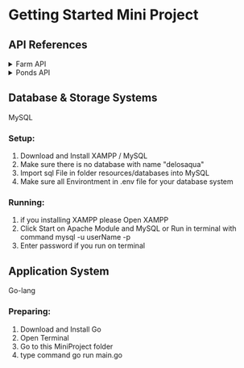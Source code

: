 # Getting Started Mini Project

## API References

<details>
  <summary>Farm API</summary>
  
  **Resource URL**: api/v1/farms

  **Resource Information**:
   1. Reponse Format: JSON
   2. Requires Authentication: No
   3. Rate Limited: No

  <details>
    <summary>GET Methods</summary>
    1. Without parameters.
      - Example URL Request: api/v1/farms
      - Example Response Success:

            {
                "Status": 200,
                "Message": "GetFarm_All",
                "Data": [
                    {
                        "ID": 1,
                        "Name": "Farm 1",
                        "Description": {
                            "String": "a",
                            "Valid": true
                        },
                        "Thumbnails": {
                            "String": "a",
                            "Valid": true
                        },
                        "Created_at": {
                            "String": "2022-06-11 15:41:41",
                            "Valid": true
                        },
                        "Updated_at": {
                            "String": "2022-06-08 15:44:45",
                            "Valid": true
                        },
                        "Deleted_at": {
                            "String": "",
                            "Valid": false
                        }
                        },
                        {
                        "ID": 2,
                        "Name": "Farm 2",
                        "Description": {
                            "String": "a",
                            "Valid": true
                        },
                        "Thumbnails": {
                            "String": "a",
                            "Valid": true
                        },
                        "Created_at": {
                            "String": "2022-06-11 15:41:41",
                            "Valid": true
                        },
                        "Updated_at": {
                            "String": "",
                            "Valid": false
                        },
                        "Deleted_at": {
                            "String": "",
                            "Valid": false
                        }
                    },
                    {
                        "ID": 3,
                        "Name": "test",
                        "Description": {
                            "String": "",
                            "Valid": true
                        },
                        "Thumbnails": {
                            "String": "test update",
                            "Valid": true
                        },
                        "Created_at": {
                            "String": "2022-06-12 11:34:52",
                            "Valid": true
                        },
                        "Updated_at": {
                            "String": "2022-06-12 04:48:45",
                            "Valid": true
                        },
                        "Deleted_at": {
                            "String": "",
                            "Valid": false
                        }
                    },
                    {
                        "ID": 5,
                        "Name": "test create from update",
                        "Description": {
                            "String": "",
                            "Valid": true
                        },
                        "Thumbnails": {
                            "String": "test create from update",
                            "Valid": true
                        },
                        "Created_at": {
                            "String": "2022-06-12 12:00:18",
                            "Valid": true
                        },
                        "Updated_at": {
                            "String": "",
                            "Valid": false
                        },
                        "Deleted_at": {
                            "String": "",
                            "Valid": false
                        }
                    }
                ]
            }

    2. With Parameters
      - Example URL Request: /api/v1/farms?id=2
      - Example Response Success:

            {
                "Status": 200,
                "Message": "GetFarm_ID",
                "Data": [
                    {
                        "ID": 2,
                        "Name": "Farm 2",
                        "Description": {
                            "String": "a",
                            "Valid": true
                        },
                        "Thumbnails": {
                            "String": "a",
                            "Valid": true
                        },
                        "Created_at": {
                            "String": "2022-06-11 15:41:41",
                            "Valid": true
                        },
                        "Updated_at": {
                            "String": "",
                            "Valid": false
                        },
                        "Deleted_at": {
                            "String": "",
                            "Valid": false
                        }
                    }
                ]
            }

  </details>
  
  <details>
   <summary>POST Methods</summary>
    - Example URL Request: /api/v1/farms
    - Example Body:

            {
                "Name":"Farm Name 2",
                "Description":"Description Farm Name 2",
                "Thumbnails":"Thumbnails Farm Name 2"
            }

    - Example Response Duplicate:

            {
                "Status": 500,
                "Message": "Error 1062: Duplicate entry 'test' for key 'name'",
                "Data": []
            }

    - Example Response Success:

            {
                "Status": 200,
                "Message": "CreateFarm",
                "Data": null
            }

  </details>

  <details>
   <summary>PUT Methods</summary>
    - Example URL Request: /api/v1/farms
    - Example Body:

            {
                "ID": 2,
                "Name":"Updating Farm Name 2",
                "Description":"Updating Description Farm Name 2",
                "Thumbnails":"Updating Thumbnails Farm Name 2"
            }

    - Example Response Duplicate:

            {
                "Status": 500,
                "Message": "Error 1062: Duplicate entry 'test' for key 'name'",
                "Data": []
            }

    - Example Response Creating:

            {
                "Status": 200,
                "Message": "CreateFarm",
                "Data": null
            }

    - Example Response Updating:

            {
                "Status": 200,
                "Message": "UpdateFarm",
                "Data": null
            }

  </details>

  <details>
   <summary>DELETE Methods</summary>
    - Example URL Request: /api/v1/farms
    - Example Body:

            {
                "ID": 2
            }

    - Example Response Success:

            {
                "Status": 200,
                "Message": "DeleteFarm",
                "Data": null
            }
            
  </details>
</details>

<details>
  <summary>Ponds API</summary>
  
  **Resource URL**: api/v1/ponds

  **Resource Information**:
   1. Reponse Format: JSON
   2. Requires Authentication: No
   3. Rate Limited: No

  <details>
    <summary>GET Methods</summary>
    1. Without parameters.
      - Example URL Request: api/v1/ponds
      - Example Response Success:

                {
                    "Status": 200,
                    "Message": "GetPonds_All",
                    "Data": [
                        {
                            "ID": 1,
                            "Farm_ID": 1,
                            "Name": "Pond 1-1A",
                            "Description": {
                                "String": "",
                                "Valid": true
                            },
                            "Thumbnails": {
                                "String": "",
                                "Valid": true
                            },
                            "Created_at": {
                                "String": "2022-06-11 23:42:03",
                                "Valid": true
                            },
                            "Updated_at": {
                                "String": "",
                                "Valid": false
                            },
                            "Deleted_at": {
                                "String": "",
                                "Valid": false
                            }
                        },
                        {
                            "ID": 2,
                            "Farm_ID": 1,
                            "Name": "Pond 1-1B",
                            "Description": {
                                "String": "",
                                "Valid": true
                            },
                            "Thumbnails": {
                                "String": "",
                                "Valid": true
                            },
                            "Created_at": {
                                "String": "2022-06-11 23:42:03",
                                "Valid": true
                            },
                            "Updated_at": {
                                "String": "",
                                "Valid": false
                            },
                            "Deleted_at": {
                                "String": "",
                                "Valid": false
                            }
                        },
                        {
                            "ID": 7,
                            "Farm_ID": 1,
                            "Name": "test create from update",
                            "Description": {
                                "String": "",
                                "Valid": true
                            },
                            "Thumbnails": {
                                "String": "test create from update",
                                "Valid": true
                            },
                            "Created_at": {
                                "String": "2022-06-12 12:13:21",
                                "Valid": true
                            },
                            "Updated_at": {
                                "String": "",
                                "Valid": false
                            },
                            "Deleted_at": {
                                "String": "",
                                "Valid": false
                            }
                        }
                    ]
                }

    2. With Parameters
      - Example URL Request: /api/v1/ponds?id=2
      - Example Response Success:

            {
                "Status": 200,
                "Message": "GetPonds_ID",
                "Data": [
                    {
                        "ID": 2,
                        "Farm_ID": 1,
                        "Name": "Pond 1-1B",
                        "Description": {
                            "String": "",
                            "Valid": true
                        },
                        "Thumbnails": {
                            "String": "",
                            "Valid": true
                        },
                        "Created_at": {
                            "String": "2022-06-11 23:42:03",
                            "Valid": true
                        },
                        "Updated_at": {
                            "String": "",
                            "Valid": false
                        },
                        "Deleted_at": {
                            "String": "",
                            "Valid": false
                        }
                    }
                ]
            }

  </details>
  
  <details>
   <summary>POST Methods</summary>
    - Example URL Request: /api/v1/ponds
    - Example Body:

            {
                "Farm_ID": 2,
                "Name":"Ponds Name 2",
                "Description":"Description Pond Name 2",
                "Thumbnails":"Thumbnails Pond Name 2"
            }

    - Example Response Duplicate:
    
            {
                "Status": 500,
                "Message": "Error 1062: Duplicate entry 'test' for key 'name'",
                "Data": []
            }

    - Example Response Success:

            {
                "Status": 200,
                "Message": "CreatePonds",
                "Data": null
            }

  </details>

  <details>
   <summary>PUT Methods</summary>
    - Example URL Request: /api/v1/ponds
    - Example Body:

            {
                "ID": 2,
                "Farm_ID": 2,
                "Name":"Updating Ponds Name 2",
                "Description":"Updating Description Pond Name 2",
                "Thumbnails":"Updating Thumbnails Pond Name 2"
            }

    - Example Response Duplicate:

            {
                "Status": 500,
                "Message": "Error 1062: Duplicate entry 'test' for key 'name'",
                "Data": []
            }

    - Example Response Creating:

            {
                "Status": 200,
                "Message": "CreatePonds",
                "Data": null
            }

    - Example Response Updating:

            {
                "Status": 200,
                "Message": "UpdatePonds",
                "Data": null
            }

  </details>

  <details>
   <summary>DELETE Methods</summary>
    - Example URL Request: /api/v1/ponds
    - Example Body:

            {
                "ID": 2
            }

    - Example Response Success:

            {
                "Status": 200,
                "Message": "DeletePonds",
                "Data": null
            }

  </details>

  <details>
   <summary>API Analyst</summary>
    **Resource URL**: api/v1/farms

    **Resource Information**:
     1. Reponse Format: JSON
     2. Requires Authentication: No
     3. Rate Limited: No

     <details>
      <summary>GET Methods</summary>
       - Example URL Request: /api/v1/api_analyst
       - Example Response Success:

            {
                "Status": 200,
                "Message": "GetAPIAnalyst_All",
                "Data": [
                    {
                        "Method": "DELETE",
                        "Path": "/api/v1/farms",
                        "Count": "2",
                        "UA": "Client (https://www.thunderclient.com)"
                    },
                    {
                        "Method": "DELETE",
                        "Path": "/api/v1/ponds",
                        "Count": "1",
                        "UA": "Thunder Client (https://www.thunderclient.com)"
                    },
                    {
                        "Method": "GET",
                        "Path": "/api/v1/api_analyst",
                        "Count": "3",
                        "UA": "Thunder Client (https://www.thunderclient.com)"
                    },
                    {
                        "Method": "GET",
                        "Path": "/api/v1/farms",
                        "Count": "1",
                        "UA": "Thunder Client (https://www.thunderclient.com)"
                    },
                    {
                        "Method": "GET",
                        "Path": "/api/v1/ponds",
                        "Count": "2",
                        "UA": "Client (https://www.thunderclient.com)"
                    },
                    {
                        "Method": "GET",
                        "Path": "/api/v1/ponds",
                        "Count": "1",
                        "UA": "Thunder Client (https://www.thunderclient.com)"
                    },
                    {
                        "Method": "POST",
                        "Path": "/api/v1/farms",
                        "Count": "3",
                        "UA": "Thunder Client (https://www.thunderclient.com)"
                    },
                    {
                        "Method": "POST",
                        "Path": "/api/v1/ponds",
                        "Count": "3",
                        "UA": "Thunder Client (https://www.thunderclient.com)"
                    },
                    {
                        "Method": "PUT",
                        "Path": "/api/v1/farms",
                        "Count": "3",
                        "UA": "Thunder Client (https://www.thunderclient.com)"
                    },
                    {
                        "Method": "PUT",
                        "Path": "/api/v1/ponds",
                        "Count": "2",
                        "UA": "Thunder Client (https://www.thunderclient.com)"
                    }
                ]
            }

     </details>

  </details>

 </details>

</details>


## Database & Storage Systems 
MySQL

### Setup:
1. Download and Install XAMPP / MySQL
2. Make sure there is no database with name "delosaqua"
2. Import sql File in folder resources/databases into MySQL
3. Make sure all Environtment in .env file for your database system

### Running:
1. if you installing XAMPP please Open XAMPP
2. Click Start on Apache Module and MySQL or Run in terminal with command mysql -u userName -p
3. Enter password if you run on terminal


## Application System
Go-lang

### Preparing:
1. Download and Install Go
2. Open Terminal
3. Go to this MiniProject folder
4. type command go run main.go



